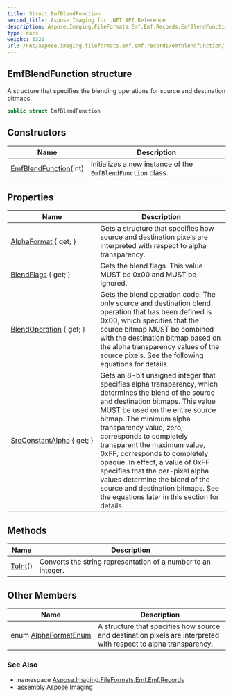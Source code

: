 ```yaml
---
title: Struct EmfBlendFunction
second_title: Aspose.Imaging for .NET API Reference
description: Aspose.Imaging.FileFormats.Emf.Emf.Records.EmfBlendFunction struct. A structure that specifies the blending operations for source and destination bitmaps
type: docs
weight: 3320
url: /net/aspose.imaging.fileformats.emf.emf.records/emfblendfunction/
---
```

## EmfBlendFunction structure

A structure that specifies the blending operations for source and destination bitmaps.

```csharp
public struct EmfBlendFunction
```

## Constructors

| Name | Description |
| --- | --- |
| [EmfBlendFunction](emfblendfunction/)(int) | Initializes a new instance of the `EmfBlendFunction` class. |

## Properties

| Name | Description |
| --- | --- |
| [AlphaFormat](../../aspose.imaging.fileformats.emf.emf.records/emfblendfunction/alphaformat/) { get; } | Gets a structure that specifies how source and destination pixels are interpreted with respect to alpha transparency. |
| [BlendFlags](../../aspose.imaging.fileformats.emf.emf.records/emfblendfunction/blendflags/) { get; } | Gets the blend flags. This value MUST be 0x00 and MUST be ignored. |
| [BlendOperation](../../aspose.imaging.fileformats.emf.emf.records/emfblendfunction/blendoperation/) { get; } | Gets the blend operation code. The only source and destination blend operation that has been defined is 0x00, which specifies that the source bitmap MUST be combined with the destination bitmap based on the alpha transparency values of the source pixels. See the following equations for details. |
| [SrcConstantAlpha](../../aspose.imaging.fileformats.emf.emf.records/emfblendfunction/srcconstantalpha/) { get; } | Gets an 8-bit unsigned integer that specifies alpha transparency, which determines the blend of the source and destination bitmaps. This value MUST be used on the entire source bitmap. The minimum alpha transparency value, zero, corresponds to completely transparent the maximum value, 0xFF, corresponds to completely opaque. In effect, a value of 0xFF specifies that the per-pixel alpha values determine the blend of the source and destination bitmaps. See the equations later in this section for details. |

## Methods

| Name | Description |
| --- | --- |
| [ToInt](../../aspose.imaging.fileformats.emf.emf.records/emfblendfunction/toint/)() | Converts the string representation of a number to an integer. |

## Other Members

| Name | Description |
| --- | --- |
| enum [AlphaFormatEnum](../../aspose.imaging.fileformats.emf.emf.records/emfblendfunction.alphaformatenum) | A structure that specifies how source and destination pixels are interpreted with respect to alpha transparency. |

### See Also

* namespace [Aspose.Imaging.FileFormats.Emf.Emf.Records](../../aspose.imaging.fileformats.emf.emf.records/)
* assembly [Aspose.Imaging](../../)



